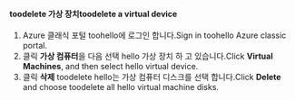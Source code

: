 #### <a name="toodelete-a-virtual-device"></a><span data-ttu-id="f7da1-101">toodelete 가상 장치</span><span class="sxs-lookup"><span data-stu-id="f7da1-101">toodelete a virtual device</span></span>

1. <span data-ttu-id="f7da1-102">Azure 클래식 포털 toohello에 로그인 합니다.</span><span class="sxs-lookup"><span data-stu-id="f7da1-102">Sign in toohello Azure classic portal.</span></span>
2. <span data-ttu-id="f7da1-103">클릭 **가상 컴퓨터**을 다음 선택 hello 가상 장치 하 고 있습니다.</span><span class="sxs-lookup"><span data-stu-id="f7da1-103">Click **Virtual Machines**, and then select hello virtual device.</span></span>
3. <span data-ttu-id="f7da1-104">클릭 **삭제** toodelete hello는 가상 컴퓨터 디스크를 선택 합니다.</span><span class="sxs-lookup"><span data-stu-id="f7da1-104">Click **Delete** and choose toodelete all hello virtual machine disks.</span></span>

